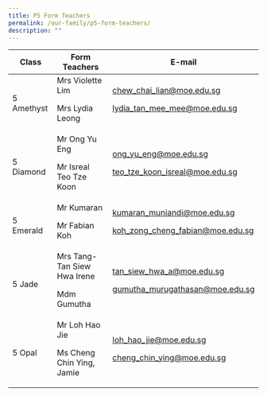 ```yaml
---
title: P5 Form Teachers
permalink: /our-family/p5-form-teachers/
description: ""
---
```

| Class | Form Teachers | E-mail |
| -------- | -------- | -------- |
5 Amethyst | Mrs Violette Lim<p>Mrs Lydia Leong</p> | chew_chai_lian@moe.edu.sg<p>lydia_tan_mee_mee@moe.edu.sg</p>
5 Diamond | Mr Ong Yu Eng<p>Mr Isreal Teo Tze Koon</p> | ong_yu_eng@moe.edu.sg<p>teo_tze_koon_isreal@moe.edu.sg</p>
5 Emerald | Mr Kumaran<p>Mr Fabian Koh</p> | kumaran_muniandi@moe.edu.sg<p>koh_zong_cheng_fabian@moe.edu.sg</p>
5 Jade | Mrs Tang-Tan Siew Hwa Irene<p>Mdm Gumutha</p> | tan_siew_hwa_a@moe.edu.sg<p>gumutha_murugathasan@moe.edu.sg</p>
5 Opal | Mr Loh Hao Jie<p>Ms Cheng Chin Ying, Jamie</p> | loh_hao_jie@moe.edu.sg<p>cheng_chin_ying@moe.edu.sg</p>
